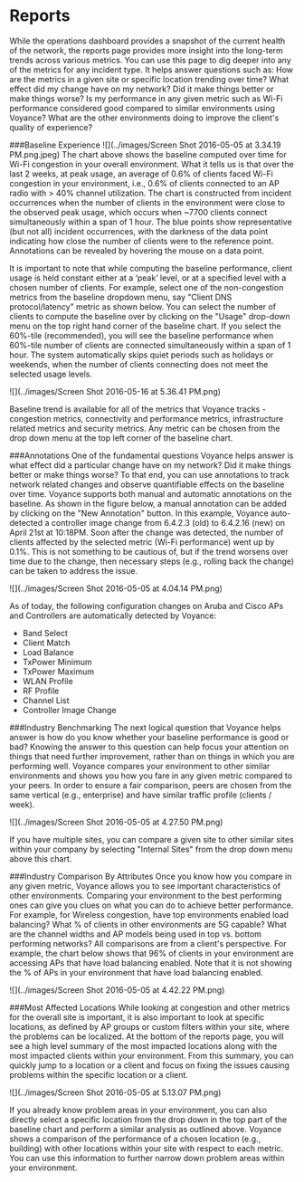 # Reports

While the operations dashboard provides a snapshot of the current health of the network, the reports page provides more insight into the long-term trends across various metrics. You can use this page to dig deeper into any of the metrics for any incident type. It helps answer questions such as:
How are the metrics in a given site or specific location trending over time? 
What effect did my change have on my network? Did it make things better or make things worse?
Is my performance in any given metric such as Wi-Fi performance considered good compared to similar environments using Voyance?
What are the other environments doing to improve the client's quality of experience?

###Baseline Experience
![](../images/Screen Shot 2016-05-05 at 3.34.19 PM.png.jpeg)
The chart above shows the baseline computed over time for Wi-Fi congestion in your overall environment. What it tells us is that over the last 2 weeks, at peak usage, an average of 0.6% of clients faced Wi-Fi congestion in your environment, i.e., 0.6% of clients connected to an AP radio with > 40% channel utilization. The chart is constructed from incident occurrences when the number of clients in the environment were close to the observed peak usage, which occurs when ~7700 clients connect simultaneously within a span of 1 hour. The blue points show representative (but not all) incident occurrences, with the darkness of the data point indicating how close the number of clients were to the reference point. Annotations can be revealed by hovering the mouse on a data point. 

It is important to note that while computing the baseline performance, client usage is held constant either at a ‘peak’ level, or at a specified level with a chosen number of clients. For example, select one of the non-congestion metrics from the baseline dropdown menu, say "Client DNS protocol/latency" metric as shown below. You can select the number of clients to compute the baseline over by clicking on the "Usage" drop-down menu on the top right hand corner of the baseline chart. If you select the 60%-tile (recommended), you will see the baseline performance when 60%-tile number of clients are connected simultaneously within a span of 1 hour. The system automatically skips quiet periods such as holidays or weekends, when the number of clients connecting does not meet the selected usage levels.

![](../images/Screen Shot 2016-05-16 at 5.36.41 PM.png)

Baseline trend is available for all of the metrics that Voyance tracks - congestion metrics, connectivity and performance metrics, infrastructure related metrics and security metrics. Any metric can be chosen from the drop down menu at the top left corner of the baseline chart.

###Annotations
One of the fundamental questions Voyance helps answer is what effect did a particular change have on my network? Did it make things better or make things worse? To that end, you can use annotations to track network related changes and observe quantifiable effects on the baseline over time. Voyance supports both manual and automatic annotations on the baseline. As shown in the figure below, a manual annotation can be added by clicking on the "New Annotation" button. In this example, Voyance auto-detected a controller image change from 6.4.2.3 (old) to 6.4.2.16 (new) on April 21st at 10:18PM. Soon after the change was detected, the number of clients affected by the selected metric (Wi-Fi performance) went up by 0.1%. This is not something to be cautious of, but if the trend worsens over time due to the change, then necessary steps (e.g., rolling back the change) can be taken to address the issue. 

![](../images/Screen Shot 2016-05-05 at 4.04.14 PM.png)

As of today, the following configuration changes on Aruba and Cisco APs and Controllers are automatically detected by Voyance:
* Band Select
* Client Match
* Load Balance
* TxPower Minimum
* TxPower Maximum
* WLAN Profile
* RF Profile
* Channel List
* Controller Image Change


###Industry Benchmarking
The next logical question that Voyance helps answer is how do you know whether your baseline performance is good or bad? Knowing the answer to this question can help focus your attention on things that need further improvement, rather than on things in which you are performing well. Voyance compares your environment to other similar environments and shows you how you fare in any given metric compared to your peers. In order to ensure a fair comparison, peers are chosen from the same vertical (e.g., enterprise) and have similar traffic profile (clients / week).

![](../images/Screen Shot 2016-05-05 at 4.27.50 PM.png)

If you have multiple sites, you can compare a given site to other similar sites within your company by selecting "Internal Sites" from the drop down menu above this chart.
 
###Industry Comparison By Attributes
Once you know how you compare in any given metric, Voyance allows you to see important characteristics of other environments. Comparing your environment to the best performing ones can give you clues on what you can do to achieve better performance. For example, for Wireless congestion, have top environments enabled load balancing? What % of clients in other environments are 5G capable? What are the channel widths and AP models being used in top vs. bottom performing networks? 
All comparisons are from a client's perspective. For example, the chart below shows that 96% of clients in your environment are accessing APs that have load balancing enabled. Note that it is not showing the % of APs in your environment that have load balancing enabled.

![](../images/Screen Shot 2016-05-05 at 4.42.22 PM.png)

###Most Affected Locations
While looking at congestion and other metrics for the overall site is important, it is also important to look at specific locations, as defined by AP groups or custom filters within your site, where the problems can be localized. At the bottom of the reports page, you will see a high level summary of the most impacted locations along with the most impacted clients within your environment. From this summary, you can quickly jump to a location or a client and focus on fixing the issues causing problems within the specific location or a client.

![](../images/Screen Shot 2016-05-05 at 5.13.07 PM.png)

If you already know problem areas in your environment, you can also directly select a specific location from the drop down in the top part of the baseline chart and perform a similar analysis as outlined above. Voyance shows a comparison of the performance of a chosen location (e.g., building) with other locations within your site with respect to each metric. You can use this information to further narrow down problem areas within your environment.
